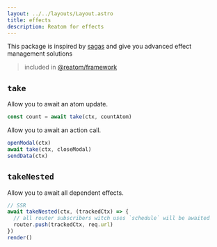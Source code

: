 ```yaml
---
layout: ../../layouts/Layout.astro
title: effects
description: Reatom for effects
---
```


This package is inspired by [sagas](https://redux-saga.js.org) and give you advanced effect management solutions

> included in [@reatom/framework](/packages/framework)

## `take`

Allow you to await an atom update.

```ts
const count = await take(ctx, countAtom)
```

Allow you to await an action call.

```ts
openModal(ctx)
await take(ctx, closeModal)
sendData(ctx)
```

## `takeNested`

Allow you to await all dependent effects.

```ts
// SSR
await takeNested(ctx, (trackedCtx) => {
  // all router subscribers witch uses `schedule` will be awaited
  router.push(trackedCtx, req.url)
})
render()
```
